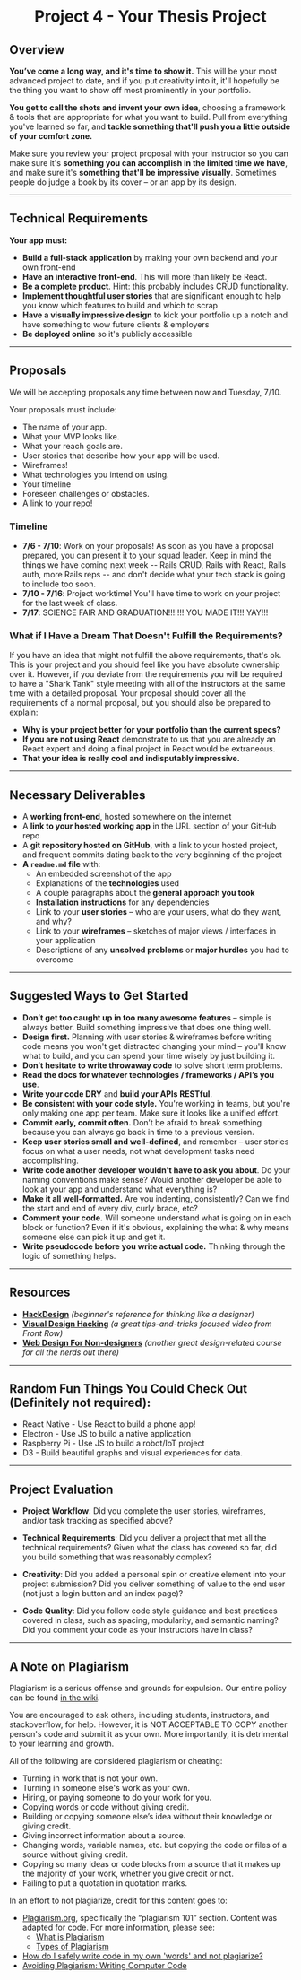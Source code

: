 <h1 align="center">Project 4 - Your Thesis Project</h1>

## Overview

**You’ve come a long way, and it's time to show it.** This will be your most advanced project to date, and if you put creativity into it, it'll hopefully be the thing you want to show off most prominently in your portfolio.

**You get to call the shots and invent your own idea**, choosing a framework & tools that are appropriate for what you want to build. Pull from everything you've learned so far, and **tackle something that'll push you a little outside of your comfort zone.**

Make sure you review your project proposal with your instructor so you can make sure it's **something you can accomplish in the limited time we have**, and make sure it's **something that'll be impressive visually**. Sometimes people do judge a book by its cover – or an app by its design.

---

## Technical Requirements


**Your app must:**

* **Build a full-stack application** by making your own backend and your own front-end
* **Have an interactive front-end**. This will more than likely be React.
* **Be a complete product**. Hint: this probably includes CRUD functionality.
* **Implement thoughtful user stories** that are significant enough to help you know which features to build and which to scrap
* **Have a visually impressive design** to kick your portfolio up a notch and have something to wow future clients & employers
* **Be deployed online** so it's publicly accessible

---

## Proposals

We will be accepting proposals any time between now and Tuesday, 7/10.

Your proposals must include:
- The name of your app.
- What your MVP looks like.
- What your reach goals are.
- User stories that describe how your app will be used.
- Wireframes!
- What technologies you intend on using.
- Your timeline
- Foreseen challenges or obstacles.
- A link to your repo! 

### Timeline 

- **7/6 - 7/10**: Work on your proposals! As soon as you have a proposal prepared, you can present it to your squad leader. Keep in mind the things we have coming next week -- Rails CRUD, Rails with React, Rails auth, more Rails reps -- and don't decide what your tech stack is going to include too soon. 
- **7/10 - 7/16**: Project worktime! You'll have time to work on your project for the last week of class.
- **7/17**: SCIENCE FAIR AND GRADUATION!!!!!!! YOU MADE IT!!! YAY!!!

### What if I Have a Dream That Doesn't Fulfill the Requirements?

If you have an idea that might not fulfill the above requirements, that's ok.  This is your project and you should feel like you have absolute ownership over it.  However, if you deviate from the requirements you will be required to have a "Shark Tank" style meeting with all of the instructors at the same time with a detailed proposal.  Your proposal should cover all the requirements of a normal proposal, but you should also be prepared to explain:

* **Why is your project better for your portfolio than the current specs?**
* **If you are not using React** demonstrate to us that you are already an React expert and doing a final project in React would be extraneous.
* **That your idea is really cool and indisputably impressive.**


---

## Necessary Deliverables

* A **working front-end**, hosted somewhere on the internet
* A **link to your hosted working app** in the URL section of your GitHub repo
* A **git repository hosted on GitHub**, with a link to your hosted project, and frequent commits dating back to the very beginning of the project
* **A ``readme.md`` file** with:
    * An embedded screenshot of the app
    * Explanations of the **technologies** used
    * A couple paragraphs about the **general approach you took**
    * **Installation instructions** for any dependencies
    * Link to your **user stories** – who are your users, what do they want, and why?
    * Link to your **wireframes** – sketches of major views / interfaces in your application
    * Descriptions of any **unsolved problems** or **major hurdles** you had to overcome

---

## Suggested Ways to Get Started

* **Don’t get too caught up in too many awesome features** – simple is always better. Build something impressive that does one thing well.
* **Design first.** Planning with user stories & wireframes before writing code means you won't get distracted changing your mind – you'll know what to build, and you can spend your time wisely by just building it.
* **Don’t hesitate to write throwaway code** to solve short term problems.
* **Read the docs for whatever technologies / frameworks / API’s you use**.
* **Write your code DRY** and **build your APIs RESTful**.
* **Be consistent with your code style.** You're working in teams, but you're only making one app per team. Make sure it looks like a unified effort.
* **Commit early, commit often.** Don’t be afraid to break something because you can always go back in time to a previous version.
* **Keep user stories small and well-defined**, and remember – user stories focus on what a user needs, not what development tasks need accomplishing.
* **Write code another developer wouldn't have to ask you about**. Do your naming conventions make sense? Would another developer be able to look at your app and understand what everything is?
* **Make it all well-formatted.** Are you indenting, consistently? Can we find the start and end of every div, curly brace, etc?
* **Comment your code.** Will someone understand what is going on in each block or function? Even if it's obvious, explaining the what & why means someone else can pick it up and get it.
* **Write pseudocode before you write actual code.** Thinking through the logic of something helps.

---

## Resources

* **[HackDesign](https://hackdesign.org/lessons)** _(beginner's reference for thinking like a designer)_
* **[Visual Design Hacking](https://generalassemb.ly/online/videos/visual-design-hacking)** _(a great tips-and-tricks focused video from Front Row)_
* **[Web Design For Non-designers](https://generalassemb.ly/online/videos/web-design-for-non-designers)** _(another great design-related course for all the nerds out there)_

___
## Random Fun Things You Could Check Out (Definitely not required):
* React Native - Use React to build a phone app!
* Electron - Use JS to build a native application
* Raspberry Pi - Use JS to build a robot/IoT project
* D3 - Build beautiful graphs and visual experiences for data.

---

## Project Evaluation

* __Project Workflow__: Did you complete the user stories, wireframes, and/or task tracking as specified above?

* __Technical Requirements__: Did you deliver a project that met all the technical requirements? Given what the class has covered so far, did you build something that was reasonably complex?

* __Creativity__: Did you added a personal spin or creative element into your project submission? Did you deliver something of value to the end user (not just a login button and an index page)?

* __Code Quality__: Did you follow code style guidance and best practices covered in class, such as spacing, modularity, and semantic naming? Did you comment your code as your instructors have in class?

---

## A Note on Plagiarism

Plagiarism is a serious offense and grounds for expulsion. Our entire policy can be found [in the wiki](https://github.com/ga-students/wdi-nyc-purple-rain-students/wiki/General-Assembly-Plagiarism-Policy).

You are encouraged to ask others, including students, instructors, and stackoverflow, for help. However, it is NOT ACCEPTABLE TO COPY another person's code and submit it as your own. More importantly, it is detrimental to your learning and growth.

All of the following are considered plagiarism or cheating:
* Turning in work that is not your own.
* Turning in someone else's work as your own.
* Hiring, or paying someone to do your work for you.
* Copying words or code without giving credit.
* Building or copying someone else’s idea without their knowledge or giving credit.
* Giving incorrect information about a source.
* Changing words, variable names, etc. but copying the code or files of a source without giving credit.
* Copying so many ideas or code blocks from a source that it makes up the majority of your work, whether you give credit or not.
* Failing to put a quotation in quotation marks.

In an effort to not plagiarize, credit for this content goes to:
* [Plagiarism.org](http://plagiarism.org/), specifically the “plagiarism 101” section.  Content was adapted for code.  For more information, please see:
  * [What is Plagiarism](http://www.plagiarism.org/plagiarism-101/what-is-plagiarism)
  * [Types of Plagiarism](http://www.plagiarism.org/plagiarism-101/types-of-plagiarism)
* [How do I safely write code in my own 'words' and not plagiarize?](http://programmers.stackexchange.com/questions/80167/how-do-i-safely-write-code-in-my-own-words-and-not-plagiarize)
* [Avoiding Plagiarism:  Writing Computer Code](http://www.upenn.edu/academicintegrity/ai_computercode.html)
